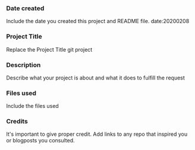 ### Date created
Include the date you created this project and README file.
date:20200208
### Project Title
Replace the Project Title
git project
### Description
Describe what your project is about and what it does
to fulfill the request
### Files used
Include the files used

### Credits
It's important to give proper credit. Add links to any repo that inspired you or blogposts you consulted.

